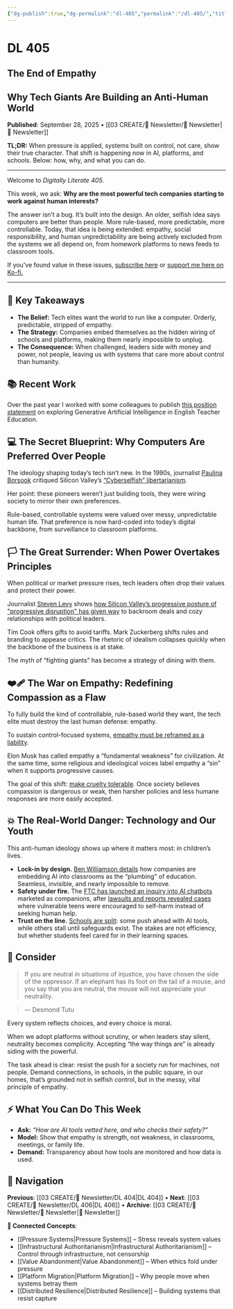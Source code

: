 ```yaml
---
{"dg-publish":true,"dg-permalink":"dl-405","permalink":"/dl-405/","title":"The End of Empathy","tags":["pressure-systems","ai-ethics","platform-governance","digital-resilience","value-abandonment","infrastructural-control","political-targeting"],"created":"2025-09-28","updated":"2025-09-28"}
---
```


# DL 405

## The End of Empathy 
## Why Tech Giants Are Building an Anti-Human World

**Published**: September 28, 2025 • [[03 CREATE/📧 Newsletter/📧 Newsletter\|📧 Newsletter]]

**TL;DR:** When pressure is applied, systems built on control, not care, show their true character. That shift is happening now in AI, platforms, and schools. Below: how, why, and what you can do.

---

Welcome to _Digitally Literate 405_.

This week, we ask: **Why are the most powerful tech companies starting to work against human interests?**

The answer isn’t a bug. It’s built into the design. An older, selfish idea says computers are better than people. More rule-based, more predictable, more controllable. Today, that idea is being extended: empathy, social responsibility, and human unpredictability are being actively excluded from the systems we all depend on, from homework platforms to news feeds to classroom tools.

If you've found value in these issues, [subscribe here](https://buttondown.email/digitallyliterate) or [support me here on Ko-fi.](https://ko-fi.com/wiobyrne)

---

## 🔖 Key Takeaways

- **The Belief:** Tech elites want the world to run like a computer. Orderly, predictable, stripped of empathy.
- **The Strategy:** Companies embed themselves as the hidden wiring of schools and platforms, making them nearly impossible to unplug.
- **The Consequence:** When challenged, leaders side with money and power, not people, leaving us with systems that care more about control than humanity.

## 📚 Recent Work

Over the past year I worked with some colleagues to publish [this position statement](https://ncte.org/statement/exploring-incorporating-and-questioning-generative-artificial-intelligence-in-english-teacher-education/) on exploring Generative Artificial Intelligence in English Teacher Education.

## 💻 The Secret Blueprint: Why Computers Are Preferred Over People

The ideology shaping today’s tech isn’t new. In the 1990s, journalist [Paulina Borsook](https://en.wikipedia.org/wiki/Paulina_Borsook) critiqued Silicon Valley’s [“Cyberselfish” libertarianism](https://bsky.app/profile/gilduran.com/post/3lzm3dyh5js27).

Her point: these pioneers weren’t just building tools, they were wiring society to mirror their own preferences.

Rule-based, controllable systems were valued over messy, unpredictable human life. That preference is now hard-coded into today’s digital backbone, from surveillance to classroom platforms.

## 🏳️ The Great Surrender: When Power Overtakes Principles

When political or market pressure rises, tech leaders often drop their values and protect their power.

Journalist [Steven Levy](https://en.wikipedia.org/wiki/Steven_Levy) shows [how Silicon Valley’s progressive posture of "progressive disruption" has given way](https://archive.ph/tmlHo) to backroom deals and cozy relationships with political leaders.

Tim Cook offers gifts to avoid tariffs. Mark Zuckerberg shifts rules and branding to appease critics. The rhetoric of idealism collapses quickly when the backbone of the business is at stake.

The myth of “fighting giants” has become a strategy of dining with them.

## ❤️‍🩹 The War on Empathy: Redefining Compassion as a Flaw

To fully build the kind of controllable, rule-based world they want, the tech elite must destroy the last human defense: empathy. 

To sustain control-focused systems, [empathy must be reframed as a liability](https://www.theguardian.com/us-news/ng-interactive/2025/apr/08/empathy-sin-christian-right-musk-trump).

Elon Musk has called empathy a “fundamental weakness” for civilization. At the same time, some religious and ideological voices label empathy a “sin” when it supports progressive causes.

The goal of this shift: [make cruelty tolerable](https://www.vox.com/explainers/2017/7/19/15925506/psychic-numbing-paul-slovic-apathy). Once society believes compassion is dangerous or weak, then harsher policies and less humane responses are more easily accepted.

## 💥 The Real-World Danger: Technology and Our Youth

This anti-human ideology shows up where it matters most: in children’s lives.

- **Lock-in by design.** [Ben Wiliiamson details](https://bsky.app/profile/benpatrickwill.bsky.social/post/3lzrh6iynqc2q) how companies are embedding AI into classrooms as the “plumbing” of education. Seamless, invisible, and nearly impossible to remove.
- **Safety under fire.** The [FTC has launched an inquiry into AI chatbots](https://www.ftc.gov/news-events/news/press-releases/2025/09/ftc-launches-inquiry-ai-chatbots-acting-companions) marketed as companions, after [lawsuits and reports revealed cases](https://www.rand.org/pubs/commentary/2025/09/teens-are-using-chatbots-as-therapists-thats-alarming.html) where vulnerable teens were encouraged to self-harm instead of seeking human help.
- **Trust on the line.** [Schools are split](https://abcnews.go.com/GMA/Living/school-districts-approach-to-ai/story?id=124783860): some push ahead with AI tools, while others stall until safeguards exist. The stakes are not efficiency, but whether students feel cared for in their learning spaces.

## 🤔 Consider

> If you are neutral in situations of injustice, you have chosen the side of the oppressor. If an elephant has its foot on the tail of a mouse, and you say that you are neutral, the mouse will not appreciate your neutrality.

> ― Desmond Tutu

Every system reflects choices, and every choice is moral.

When we adopt platforms without scrutiny, or when leaders stay silent, neutrality becomes complicity. Accepting “the way things are” is already siding with the powerful.

The task ahead is clear: resist the push for a society run for machines, not people. Demand connections, in schools, in the public square, in our homes, that’s grounded not in selfish control, but in the messy, vital principle of empathy.

## ⚡ What You Can Do This Week

- **Ask:** _“How are AI tools vetted here, and who checks their safety?”_
- **Model:** Show that empathy is strength, not weakness, in classrooms, meetings, or family life.
- **Demand:** Transparency about how tools are monitored and how data is used.

## 🔗 Navigation

**Previous**: [[03 CREATE/📧 Newsletter/DL 404\|DL 404]] • **Next**: [[03 CREATE/📧 Newsletter/DL 406\|DL 406]] • **Archive**: [[03 CREATE/📧 Newsletter/📧 Newsletter\|📧 Newsletter]]

**🌱 Connected Concepts**:

- [[Pressure Systems\|Pressure Systems]] – Stress reveals system values
- [[Infrastructural Authoritarianism\|Infrastructural Authoritarianism]] – Control through infrastructure, not censorship
- [[Value Abandonment\|Value Abandonment]] – When ethics fold under pressure
- [[Platform Migration\|Platform Migration]] – Why people move when systems betray them
- [[Distributed Resilience\|Distributed Resilience]] – Building systems that resist capture



